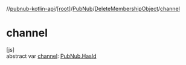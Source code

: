 //[pubnub-kotlin-api](../../../../index.md)/[[root]](../../index.md)/[PubNub](../index.md)/[DeleteMembershipObject](index.md)/[channel](channel.md)

# channel

[js]\
abstract var [channel](channel.md): [PubNub.HasId](../-has-id/index.md)
